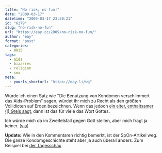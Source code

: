 ```yaml
---
title: "No risk, no fun!"
date: "2009-03-17"
datetime: "2009-03-17 23:30:21"
id: "6279"
slug: "no-risk-no-fun"
url: "https://eay.cc/2009/no-risk-no-fun/"
author: "eay"
format: "post"
categories:
  - 0815
tags:
  - aids
  - bizarres
  - religion
  - sex
meta:
  - yourls_shorturl: "https://eay.li/wg"
---
```


Würde ich einen Satz wie "Die Benutzung von Kondomen verschlimmert das Aids-Problem" sagen, würdet ihr mich zu Recht als den größten Vollidioten auf Erden bezeichnen. Wenn das jedoch [ein alter, enthaltsamer (!) Greis sagt](http://www.tagesschau.de/ausland/papstafrika100.html), dann ist das für viele das Wort Gottes.

Ich würde mich da im Zweifelsfall gegen Gott stellen, aber mich fragt ja keiner. ([via](http://twitter.com/pseudoliterat/status/1342973791))

**Update:** Wie in den Kommentaren richtig bemerkt, ist der SpOn-Artikel weg. Die ganze Kondomgeschichte steht aber ja auch überall anders. Zum Beispiel bei [der Tagesschau](http://www.tagesschau.de/ausland/papstafrika100.html).
